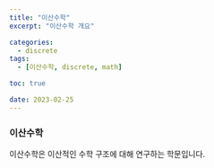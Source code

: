 ```yaml
---
title: "이산수학"
excerpt: "이산수학 개요"

categories:
  - discrete
tags:
  - [이산수학, discrete, math]

toc: true

date: 2023-02-25
---
```


### 이산수학

이산수학은 이산적인 수학 구조에 대해 연구하는 학문입니다.